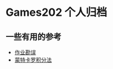 # Games202 个人归档
## 一些有用的参考
* [作业勘误](https://docs.qq.com/doc/DUG1UZGVDamh1YXVq)
* [蒙特卡罗积分法](https://zhuanlan.zhihu.com/p/146144853)